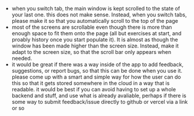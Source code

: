- when you switch tab, the main window is kept scrolled to the state of your last one. this does not make sense. Instead, when you switch tabs, please make it so that you automatically scroll to the top of the page
- most of the screens are scrollable even though there is more than enough space to fit them onto the page (all but exercises at start, and proably history once you start populate it). It is almost as though the window has been made higher than the screen size. Instead, make it adapt to the screen size, so that the scroll bar only appears when needed.
- it would be great if there was a way inside of the app to add feedback, suggestions, or report bugs, so that this can be done when you use it. please come up with a smart and simple way for how the user can do this so that it gets stored somewhere in the cloud in a way that is readable. it would be best if you can avoid having to set up a whole backend and stuff, and use what is already avaliable, perhaps if there is some way to submit feedback/issue directly to github or vercel via a link or so
